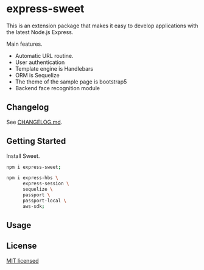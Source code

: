 # express-sweet

This is an extension package that makes it easy to develop applications with the latest Node.js Express.  

Main features.  

- Automatic URL routine.
- User authentication
- Template engine is Handlebars
- ORM is Sequelize
- The theme of the sample page is bootstrap5
- Backend face recognition module

## Changelog

See [CHANGELOG.md](./CHANGELOG.md).

## Getting Started

Install Sweet.
```sh
npm i express-sweet;
```

```sh
npm i express-hbs \
      express-session \
      sequelize \
      passport \
      passport-local \
      aws-sdk;
```
## Usage

## License

[MIT licensed](./LICENSE.txt)